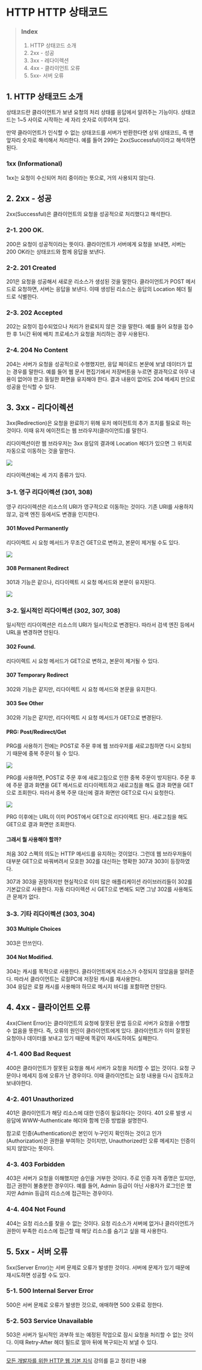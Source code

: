 # HTTP HTTP 상태코드

> ### Index
>
> 1. HTTP 상태코드 소개
> 2. 2xx - 성공
> 3. 3xx - 레다이렉션
> 4. 4xx - 클라이언트 오류
> 5. 5xx- 서버 오류

## 1. HTTP 상태코드 소개

상태코드란 클라이언트가 보낸 요청의 처리 상태를 응답에서 알려주는 기능이다. 상태코드는 1~5 사이로 시작하는 세 자리 숫자로 이루어져 있다.

만약 클라이언트가 인식할 수 없는 상태코드를 서버가 반환한다면 상위 상태코드, 즉 맨 앞자리 숫자로 해석해서 처리한다. 예를 들어 299는 2xx(Successful)이라고 해석하면 된다.

### 1xx (Informational)

1xx는 요청이 수신되어 처리 중이라는 뜻으로, 거의 사용되지 않는다.

## 2. 2xx - 성공

2xx(Successful)은 클라이언트의 요청을 성공적으로 처리했다고 해석한다.

### 2-1. 200 OK.

200은 요청이 성공적이라는 뜻이다. 클라이언트가 서버에게 요청을 보내면, 서버는 200 OK라는 상태코드와 함께 응답을 보낸다.

### 2-2. 201 Created

201은 요청을 성공해서 새로운 리소스가 생성된 것을 말한다. 클라이언트가 POST 메서드로 요청하면, 서버는 응답을 보낸다. 이때 생성된 리소스는 응답의 Location 헤더 필드로 식별한다.

### 2-3. 202 Accepted

202는 요청이 접수되었으나 처리가 완료되지 않은 것을 말한다. 예를 들어 요청을 접수한 후 1시간 뒤에 배치 프로세스가 요청을 처리하는 경우 사용된다.

### 2-4. 204 No Content

204는 서버가 요청을 성공적으로 수행했지만, 응답 페이로드 본문에 보낼 데이터가 없는 경우를 말한다. 예를 들어 웹 문서 편집기에서 저장버튼을 누르면 결과적으로 아무 내용이 없어야 한고 동일한 화면을 유지해야 한다. 결과 내용이 없어도 204 메세지 만으로 성공을 인식할 수 있다.

## 3. 3xx - 리다이렉션

3xx(Redirection)은 요청을 완료하기 위해 유저 에이전트의 추가 조치를 필요로 하는 것이다. 이때 유저 에이전트는 웹 브라우저(클라이언트)를 말한다.

리다이렉션이란 웹 브라우저는 3xx 응답의 결과에 Location 헤더가 있으면 그 위치로 자동으로 이동하는 것을 말한다.

![](https://velog.velcdn.com/images/yeonsubaek/post/ec1a1522-1393-4e56-99ee-7950948f386b/image.jpeg)

리다이렉션에는 세 가지 종류가 있다.

### 3-1. 영구 리다이렉션 (301, 308)

영구 리다이렉션은 리소스의 URI가 영구적으로 이동하는 것이다. 기존 URI를 사용하지 않고, 검색 엔진 등에서도 변경을 인지한다.

#### 301 Moved Permanently

리다이렉트 시 요청 메서드가 무조건 GET으로 변하고, 본문이 제거될 수도 있다.

![](https://velog.velcdn.com/images/yeonsubaek/post/ab62dcf7-254f-4dbe-9cdc-9eaceb2dff98/image.jpeg)

#### 308 Permanent Redirect

301과 기능은 같으나, 리다이렉트 시 요청 메서드와 본문이 유지된다.

![](https://velog.velcdn.com/images/yeonsubaek/post/87581728-393a-41fd-a685-22c0c77087fa/image.jpeg)

### 3-2. 일시적인 리다이렉션 (302, 307, 308)

일시적인 리다이렉션은 리소스의 URI가 일시적으로 변경된다. 따라서 검색 엔진 등에서 URL을 변경하면 안된다.

#### 302 Found.

리다이렉트 시 요청 메서드가 GET으로 변하고, 본문이 제거될 수 있다.

#### 307 Temporary Redirect

302와 기능은 같지만, 리다이렉트 시 요청 메서드와 본문을 유지한다.

#### 303 See Other

302와 기능은 같지만, 리다이렉트 시 요청 메서드가 GET으로 변경된다.

#### PRG: Post/Redirect/Get

PRG를 사용하기 전에는 POST로 주문 후에 웹 브라우저를 새로고침하면 다시 요청되기 때문에 중복 주문이 될 수 있다.

![](https://velog.velcdn.com/images/yeonsubaek/post/f39b0416-9b8c-4a91-8a89-a066a7efbc28/image.jpeg)

PRG를 사용하면, POST로 주문 후에 새로고침으로 인한 중복 주문이 방지된다. 주문 후에 주문 결과 화면을 GET 메서드로 리다이렉트하고 새로고침을 해도 결과 화면을 GET으로 조회한다. 따라서 중복 주문 대신에 결과 화면만 GET으로 다시 요청한다.

![](https://velog.velcdn.com/images/yeonsubaek/post/ac0f9336-3e7c-4419-bace-91c3eebeec8c/image.jpeg)

PRG 이후에는 URL이 이미 POST에서 GET으로 리다이렉트 된다. 새로고침을 해도 GET으로 결과 화면만 조회한다.

#### 그래서 뭘 사용해야 할까?

처음 302 스펙의 의도는 HTTP 메서드를 유지하는 것이었다. 그런데 웹 브라우저들이 대부분 GET으로 바꿔버려서 모호한 302를 대신하는 명확한 307과 303이 등장하였다.

307과 303을 권장하지만 현실적으로 이미 많은 애플리케이션 라이브러리들이 302를 기본값으로 사용한다. 자동 리다이렉션 시 GET으로 변해도 되면 그냥 302를 사용해도 큰 문제가 없다.

### 3-3. 기타 리다이렉션 (303, 304)

#### 303 Multiple Choices

303은 안쓰인다.

#### 304 Not Modified.

304는 캐시를 목적으로 사용한다. 클라이언트에게 리소스가 수정되지 않았음을 알려준다. 따라서 클라이언트는 로컬PC에 저장된 캐시를 재사용한다.  
304 응답은 로컬 캐시를 사용해야 하므로 메시지 바디를 포함하면 안된다.

## 4. 4xx - 클라이언트 오류

4xx(Client Error)는 클라이언트의 요청에 잘못된 문법 등으로 서버가 요청을 수행할 수 없음을 뜻한다. 즉, 오류의 원인이 클라이언트에게 있다. 클라이언트가 이미 잘못된 요청이나 데이터를 보내고 있기 때문에 똑같이 재시도하여도 실패한다.

### 4-1. 400 Bad Request

400은 클라이언트가 잘못된 요청을 해서 서버가 요청을 처리할 수 없는 것이다. 요청 구문이나 메세지 등에 오류가 난 경우이다. 이때 클라이언트는 요청 내용을 다시 검토하고 보내야한다.

### 4-2. 401 Unauthorized

401은 클라이언트가 해당 리소스에 대한 인증이 필요하다는 것이다. 401 오류 발생 시 응답에 WWW-Authenticate 헤더와 함께 인증 방법을 설명한다.

참고로 인증(Authentication)은 본인이 누구인지 확인하는 것이고 인가(Authorization)은 권한을 부여하는 것이지만, Unauthorized인 오류 메세지는 인증이 되지 않았다는 뜻이다.

### 4-3. 403 Forbidden

403은 서버가 요청을 이해했지만 승인을 거부한 것이다. 주로 인증 자격 증명은 있지만, 접근 권한이 불충분한 경우이다. 예를 들어, Admin 등급이 아닌 사용자가 로그인은 했지만 Admin 등급의 리소스에 접근하는 경우이다.

### 4-4. 404 Not Found

404는 요청 리소스를 찾을 수 없는 것이다. 요청 리소스가 서버에 없거나 클라이언트가 권한이 부족한 리소스에 접근할 때 해당 리소스를 숨기고 싶을 때 사용한다.

## 5. 5xx - 서버 오류

5xx(Server Error)는 서버 문제로 오류가 발생한 것이다. 서버에 문제가 있기 때문에 재시도하면 성공할 수도 있다.

### 5-1. 500 Internal Server Error

500은 서버 문제로 오류가 발생한 것으로, 애매하면 500 오류로 정한다.

### 5-2. 503 Service Unavailable

503은 서버가 일시적인 과부하 또는 예정된 작업으로 잠시 요청을 처리할 수 없는 것이다. 이때 Retry-After 헤더 필드로 얼마 뒤에 복구되는지 보낼 수 있다.

---

[모든 개발자를 위한 HTTP 웹 기본 지식](https://www.inflearn.com/course/http-%EC%9B%B9-%EB%84%A4%ED%8A%B8%EC%9B%8C%ED%81%AC) 강의를 듣고 정리한 내용
